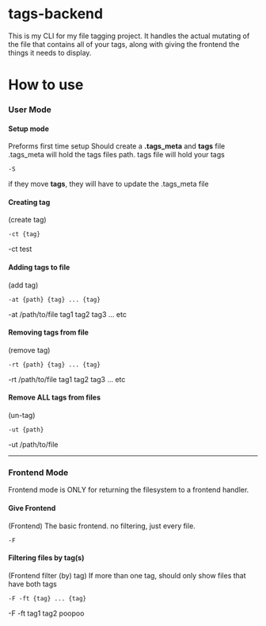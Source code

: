 # tags-backend
This is my CLI for my file tagging project. It handles the actual mutating of the file that contains all of your tags, along with giving the frontend the things it needs to display.

# How to use
### User Mode
#### Setup mode
Preforms first time setup
Should create a **.tags_meta** and **tags** file
.tags_meta will hold the tags files path.
tags file will hold your tags
```
-S
```
if they move **tags**, they will have to update the .tags_meta file
#### Creating tag
(create tag)

```
-ct {tag}
```
-ct test
#### Adding tags to file
(add tag)

```
-at {path} {tag} ... {tag}
```
-at /path/to/file tag1 tag2 tag3 ... etc
#### Removing tags from file
(remove tag)

```
-rt {path} {tag} ... {tag}
```
-rt /path/to/file tag1 tag2 tag3 ... etc

#### Remove ALL tags from files
(un-tag)

```
-ut {path}
```
-ut /path/to/file

---
### Frontend Mode
Frontend mode is ONLY for returning the filesystem to a frontend handler.
#### Give Frontend
(Frontend)
The basic frontend. no filtering, just every file.
```
-F
```

#### Filtering files by tag(s)
(Frontend filter (by) tag)
If more than one tag, should only show files that have both tags

```
-F -ft {tag} ... {tag}
```
-F -ft tag1 tag2 poopoo